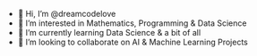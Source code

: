 - 👋 Hi, I’m @dreamcodelove
- 👀 I’m interested in Mathematics, Programming & Data Science
- 🌱 I’m currently learning Data Science & a bit of all
- 💞️ I’m looking to collaborate on AI & Machine Learning Projects

<!---
dreamcodelove/dreamcodelove is a ✨ special ✨ repository because its `README.md` (this file) appears on your GitHub profile.
You can click the Preview link to take a look at your changes.
--->
